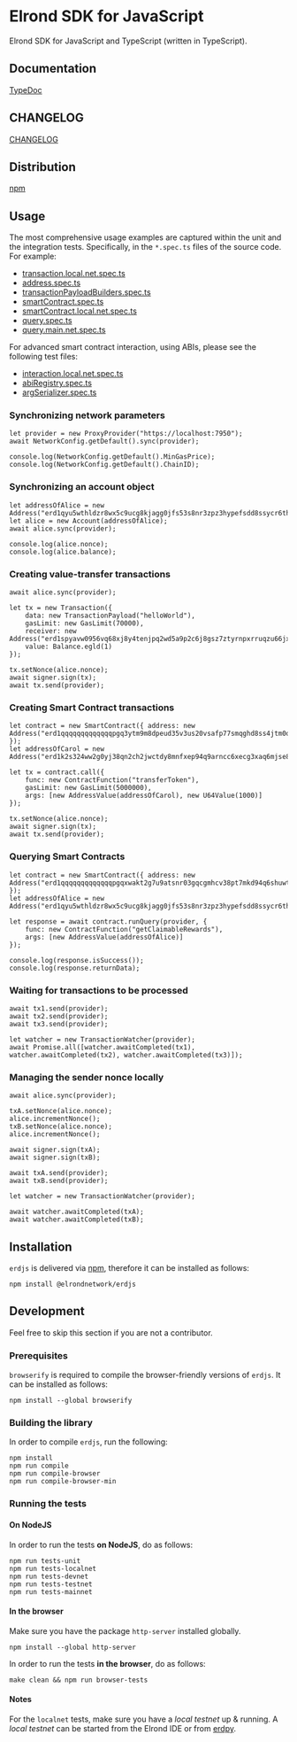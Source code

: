 # Elrond SDK for JavaScript

Elrond SDK for JavaScript and TypeScript (written in TypeScript).

## Documentation

[TypeDoc](https://elrondnetwork.github.io/elrond-sdk-docs/erdjs/latest)

## CHANGELOG

[CHANGELOG](CHANGELOG.md)

## Distribution

[npm](https://www.npmjs.com/package/@elrondnetwork/erdjs)

## Usage

The most comprehensive usage examples are captured within the unit and the integration tests. Specifically, in the `*.spec.ts` files of the source code. For example:

 - [transaction.local.net.spec.ts](https://github.com/ElrondNetwork/elrond-sdk-erdjs/tree/main/src/transaction.local.net.spec.ts)
 - [address.spec.ts](https://github.com/ElrondNetwork/elrond-sdk-erdjs/tree/main/src/address.spec.ts)
 - [transactionPayloadBuilders.spec.ts](https://github.com/ElrondNetwork/elrond-sdk-erdjs/tree/main/src/smartcontracts/transactionPayloadBuilders.spec.ts)
 - [smartContract.spec.ts](https://github.com/ElrondNetwork/elrond-sdk-erdjs/tree/main/src/smartcontracts/smartContract.spec.ts)
 - [smartContract.local.net.spec.ts](https://github.com/ElrondNetwork/elrond-sdk-erdjs/tree/main/src/smartcontracts/smartContract.local.net.spec.ts)
 - [query.spec.ts](https://github.com/ElrondNetwork/elrond-sdk-erdjs/tree/main/src/smartcontracts/query.spec.ts)
 - [query.main.net.spec.ts](https://github.com/ElrondNetwork/elrond-sdk-erdjs/tree/main/src/smartcontracts/query.main.net.spec.ts)

For advanced smart contract interaction, using ABIs, please see the following test files:

 - [interaction.local.net.spec.ts](https://github.com/ElrondNetwork/elrond-sdk-erdjs/tree/main/src/smartcontracts/interaction.local.net.spec.ts) 
 - [abiRegistry.spec.ts](https://github.com/ElrondNetwork/elrond-sdk-erdjs/tree/main/src/smartcontracts/typesystem/abiRegistry.spec.ts)
 - [argSerializer.spec.ts](https://github.com/ElrondNetwork/elrond-sdk-erdjs/tree/main/src/smartcontracts/argSerializer.spec.ts) 

### Synchronizing network parameters

```
let provider = new ProxyProvider("https://localhost:7950");
await NetworkConfig.getDefault().sync(provider);

console.log(NetworkConfig.getDefault().MinGasPrice);
console.log(NetworkConfig.getDefault().ChainID);
```

### Synchronizing an account object

```
let addressOfAlice = new Address("erd1qyu5wthldzr8wx5c9ucg8kjagg0jfs53s8nr3zpz3hypefsdd8ssycr6th");
let alice = new Account(addressOfAlice);
await alice.sync(provider);

console.log(alice.nonce);
console.log(alice.balance);
```

### Creating value-transfer transactions

```
await alice.sync(provider);

let tx = new Transaction({
    data: new TransactionPayload("helloWorld"),
    gasLimit: new GasLimit(70000),
    receiver: new Address("erd1spyavw0956vq68xj8y4tenjpq2wd5a9p2c6j8gsz7ztyrnpxrruqzu66jx"),
    value: Balance.egld(1)
});

tx.setNonce(alice.nonce);
await signer.sign(tx);
await tx.send(provider);
```

### Creating Smart Contract transactions

```
let contract = new SmartContract({ address: new Address("erd1qqqqqqqqqqqqqpgq3ytm9m8dpeud35v3us20vsafp77smqghd8ss4jtm0q") });
let addressOfCarol = new Address("erd1k2s324ww2g0yj38qn2ch2jwctdy8mnfxep94q9arncc6xecg3xaq6mjse8");

let tx = contract.call({
    func: new ContractFunction("transferToken"),
    gasLimit: new GasLimit(5000000),
    args: [new AddressValue(addressOfCarol), new U64Value(1000)]
});

tx.setNonce(alice.nonce);
await signer.sign(tx);
await tx.send(provider);
```

### Querying Smart Contracts

```
let contract = new SmartContract({ address: new Address("erd1qqqqqqqqqqqqqpgqxwakt2g7u9atsnr03gqcgmhcv38pt7mkd94q6shuwt") });
let addressOfAlice = new Address("erd1qyu5wthldzr8wx5c9ucg8kjagg0jfs53s8nr3zpz3hypefsdd8ssycr6th");

let response = await contract.runQuery(provider, {
    func: new ContractFunction("getClaimableRewards"),
    args: [new AddressValue(addressOfAlice)]
});

console.log(response.isSuccess());
console.log(response.returnData);
```

### Waiting for transactions to be processed

```
await tx1.send(provider);
await tx2.send(provider);
await tx3.send(provider);

let watcher = new TransactionWatcher(provider);
await Promise.all([watcher.awaitCompleted(tx1), watcher.awaitCompleted(tx2), watcher.awaitCompleted(tx3)]);
```

### Managing the sender nonce locally

```
await alice.sync(provider);

txA.setNonce(alice.nonce);
alice.incrementNonce();
txB.setNonce(alice.nonce);
alice.incrementNonce();

await signer.sign(txA);
await signer.sign(txB);

await txA.send(provider);
await txB.send(provider);

let watcher = new TransactionWatcher(provider);

await watcher.awaitCompleted(txA);
await watcher.awaitCompleted(txB);
```

## Installation

`erdjs` is delivered via [npm](https://www.npmjs.com/package/@elrondnetwork/erdjs), therefore it can be installed as follows:

```
npm install @elrondnetwork/erdjs
```

## Development

Feel free to skip this section if you are not a contributor.

### Prerequisites

`browserify` is required to compile the browser-friendly versions of `erdjs`. It can be installed as follows:

```
npm install --global browserify
```

### Building the library

In order to compile `erdjs`, run the following:

```
npm install
npm run compile
npm run compile-browser
npm run compile-browser-min
```

### Running the tests

#### On NodeJS

In order to run the tests **on NodeJS**, do as follows:

```
npm run tests-unit
npm run tests-localnet
npm run tests-devnet
npm run tests-testnet
npm run tests-mainnet
```

#### In the browser

Make sure you have the package `http-server` installed globally.

```
npm install --global http-server
```

In order to run the tests **in the browser**, do as follows:

```
make clean && npm run browser-tests
```

#### Notes

For the `localnet` tests, make sure you have a *local testnet* up & running. A *local testnet* can be started from the Elrond IDE or from [erdpy](https://docs.elrond.com/developers/setup-local-testnet/).
